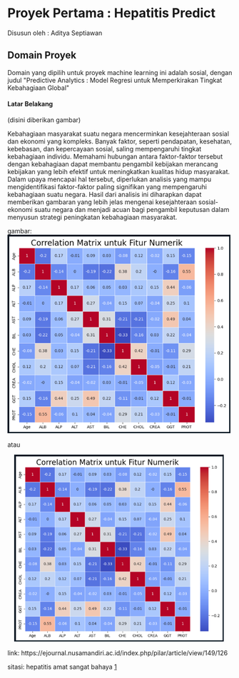# Proyek Pertama : Hepatitis Predict
Disusun oleh : Aditya Septiawan

## Domain Proyek
Domain yang dipilih untuk proyek machine learning ini adalah sosial, dengan judul "Predictive Analytics : Model Regresi untuk Memperkirakan Tingkat Kebahagiaan Global"
#### Latar Belakang
(disini diberikan gambar)

Kebahagiaan masyarakat suatu negara mencerminkan kesejahteraan sosial dan ekonomi yang kompleks. Banyak faktor, seperti pendapatan, kesehatan, kebebasan, dan kepercayaan sosial, saling mempengaruhi tingkat kebahagiaan individu. Memahami hubungan antara faktor-faktor tersebut dengan kebahagiaan dapat membantu pengambil kebijakan merancang kebijakan yang lebih efektif untuk meningkatkan kualitas hidup masyarakat.
Dalam upaya mencapai hal tersebut, diperlukan analisis yang mampu mengidentifikasi faktor-faktor paling signifikan yang mempengaruhi kebahagiaan suatu negara. Hasil dari analisis ini diharapkan dapat memberikan gambaran yang lebih jelas mengenai kesejahteraan sosial-ekonomi suatu negara dan menjadi acuan bagi pengambil keputusan dalam menyusun strategi peningkatan kebahagiaan masyarakat.

gambar:
<br>
 <img src="https://github.com/Adityas22/predictive-analytics-hepatitis/blob/main/image/korelasi.png" alt="docs12" width="500">

atau 

<div align="center" style="display: flex; justify-content: center;">
  <img src="https://github.com/Adityas22/predictive-analytics-hepatitis/blob/main/image/korelasi.png" alt="docs12" width="470">&nbsp;
</div>
<br>
link: https://ejournal.nusamandiri.ac.id/index.php/pilar/article/view/149/126

sitasi: hepatitis amat sangat bahaya [1](https://ejournal.nusamandiri.ac.id/index.php/pilar/article/view/149/126)
